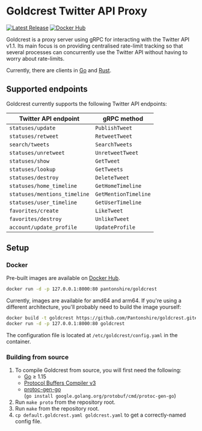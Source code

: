 # Goldcrest Twitter API Proxy
[![Latest Release](https://img.shields.io/github/v/release/Pantonshire/goldcrest?include_prereleases&label=latest&logo=github)](https://github.com/pantonshire/goldcrest/releases/latest)
[![Docker Hub](https://img.shields.io/docker/v/pantonshire/goldcrest?label=docker%20hub&logo=docker)](https://hub.docker.com/r/pantonshire/goldcrest)

Goldcrest is a proxy server using gRPC for interacting with the Twitter API v1.1. Its main focus is on providing centralised
rate-limit tracking so that several processes can concurrently use the Twitter API without having to worry about rate-limits.

Currently, there are clients in [Go](client/go/au) and [Rust](client/rust).

## Supported endpoints
Goldcrest currently supports the following Twitter API endpoints:  

| Twitter API endpoint         | gRPC method          |
|------------------------------|----------------------|
| `statuses/update`            | `PublishTweet`       |
| `statuses/retweet`           | `RetweetTweet`       |
| `search/tweets`              | `SearchTweets`       |
| `statuses/unretweet`         | `UnretweetTweet`     |
| `statuses/show`              | `GetTweet`           |
| `statuses/lookup`            | `GetTweets`          |
| `statuses/destroy`           | `DeleteTweet`        |
| `statuses/home_timeline`     | `GetHomeTimeline`    |
| `statuses/mentions_timeline` | `GetMentionTimeline` |
| `statuses/user_timeline`     | `GetUserTimeline`    |
| `favorites/create`           | `LikeTweet`          |
| `favorites/destroy`          | `UnlikeTweet`        |
| `account/update_profile`     | `UpdateProfile`      |

## Setup
### Docker
Pre-built images are available on [Docker Hub](https://hub.docker.com/r/pantonshire/goldcrest).

```sh
docker run -d -p 127.0.0.1:8000:80 pantonshire/goldcrest
```

Currently, images are available for amd64 and arm64. If you're using a different architecture, you'll probably need to build the image yourself:

```sh
docker build -t goldcrest https://github.com/Pantonshire/goldcrest.git#main
docker run -d -p 127.0.0.1:8000:80 goldcrest
```

The configuration file is located at `/etc/goldcrest/config.yaml` in the container.

### Building from source
1. To compile Goldcrest from source, you will first need the following:
    - [Go](https://golang.org/dl/) ≥ 1.15
    - [Protocol Buffers Compiler v3](https://developers.google.com/protocol-buffers/docs/downloads)
    - [protoc-gen-go](https://pkg.go.dev/google.golang.org/protobuf/cmd/protoc-gen-go)  
    (`go install google.golang.org/protobuf/cmd/protoc-gen-go`)
2. Run `make proto` from the repository root.
3. Run `make` from the repository root.
4. `cp default.goldcrest.yaml goldcrest.yaml` to get a correctly-named config file.
